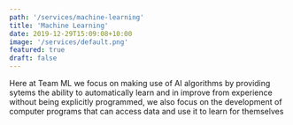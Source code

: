 ```yaml
---
path: '/services/machine-learning'
title: 'Machine Learning'
date: 2019-12-29T15:09:08+10:00
image: '/services/default.png'
featured: true
draft: false
---
```


Here at Team ML we focus on making use of AI algorithms by providing sytems the ability to automatically learn and in improve from experience without being explicitly programmed, we also focus on the development of computer programs that can access data and use it to learn for themselves